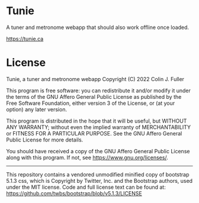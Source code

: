# Tunie

A tuner and metronome webapp that should also work offline once loaded.

https://tunie.ca

# License

Tunie, a tuner and metronome webapp
Copyright (C) 2022  Colin J. Fuller

This program is free software: you can redistribute it and/or modify
it under the terms of the GNU Affero General Public License as
published by the Free Software Foundation, either version 3 of the
License, or (at your option) any later version.

This program is distributed in the hope that it will be useful,
but WITHOUT ANY WARRANTY; without even the implied warranty of
MERCHANTABILITY or FITNESS FOR A PARTICULAR PURPOSE.  See the
GNU Affero General Public License for more details.

You should have received a copy of the GNU Affero General Public License
along with this program.  If not, see <https://www.gnu.org/licenses/>.

---

This repository contains a vendored unmodified minified copy of bootstrap 5.1.3
css, which is Copyright by Twitter, Inc. and the Bootstrap authors, used under
the MIT license. Code and full license text can be found at:
https://github.com/twbs/bootstrap/blob/v5.1.3/LICENSE
